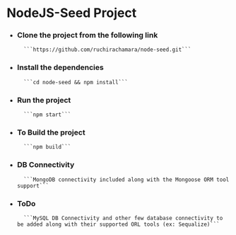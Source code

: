 # NodeJS-Seed Project

- ### Clone the project from the following link
        ```https://github.com/ruchirachamara/node-seed.git```

- ### Install the dependencies
        ```cd node-seed && npm install```

- ### Run the project
        ```npm start```

- ### To Build the project
        ```npm build```

- ### DB Connectivity
        ```MongoDB connectivity included along with the Mongoose ORM tool support```

- ### ToDo
        ```MySQL DB Connectivity and other few database connectivity to be added along with their supported ORL tools (ex: Sequalize)```